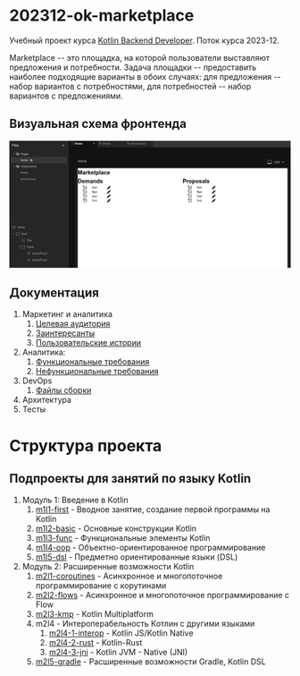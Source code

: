 # 202312-ok-marketplace

Учебный проект курса
[Kotlin Backend Developer](https://otus.ru/lessons/kotlin/).
Поток курса 2023-12.

Marketplace -- это площадка, на которой пользователи выставляют предложения и потребности. Задача
площадки -- предоставить наиболее подходящие варианты в обоих случаях: для предложения -- набор вариантов с
потребностями, для потребностей -- набор вариантов с предложениями.

## Визуальная схема фронтенда

![Макет фронта](imgs/design-layout.png)

## Документация

1. Маркетинг и аналитика
   1. [Целевая аудитория](./docs/01-biz/01-target-audience.md)
   2. [Заинтересанты](./docs/01-biz/02-stakeholders.md)
   3. [Пользовательские истории](./docs/01-biz/03-bizreq.md)
2. Аналитика:
   1. [Функциональные требования](./docs/02-analysis/01-functional-requiremens.md)
   2. [Нефункциональные требования](./docs/02-analysis/02-nonfunctional-requirements.md)
3. DevOps
   1. [Файлы сборки](./deploy)
4. Архитектура
5. Тесты

# Структура проекта

## Подпроекты для занятий по языку Kotlin

1. Модуль 1: Введение в Kotlin
   1. [m1l1-first](lessons/m1l1-first) - Вводное занятие, создание первой программы на Kotlin
   2. [m1l2-basic](lessons/m1l2-basic) - Основные конструкции Kotlin
   3. [m1l3-func](lessons/m1l3-func) - Функциональные элементы Kotlin
   4. [m1l4-oop](lessons/m1l4-oop) - Объектно-ориентированное программирование
   5. [m1l5-dsl](lessons/m1l5-dsl) - Предметно ориентированные языки (DSL)
2. Модуль 2: Расширенные возможности Kotlin
   1. [m2l1-coroutines](lessons/m2l1-coroutines) - Асинхронное и многопоточное программирование с корутинами
   2. [m2l2-flows](lessons/m2l2-flows) - Асинхронное и многопоточное программирование с Flow
   3. [m2l3-kmp](lessons/m2l3-kmp) - Kotlin Multiplatform
   4. m2l4 - Интероперабельность Котлин с другими языками
      1. [m2l4-1-interop](lessons/m2l4-1-interop) - Kotlin JS/Kotlin Native
      2. [m2l4-2-rust](lessons/m2l4-2-rust) - Kotlin-Rust
      3. [m2l4-3-jni](lessons/m2l4-3-jni) - Kotlin JVM - Native (JNI)
   5. [m2l5-gradle](lessons/m2l5-gradle) - Расширенные возможности Gradle, Kotlin DSL
